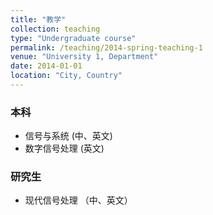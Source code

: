 ```yaml
---
title: "教学"
collection: teaching
type: "Undergraduate course"
permalink: /teaching/2014-spring-teaching-1
venue: "University 1, Department"
date: 2014-01-01
location: "City, Country"
---
```


### 本科
- 信号与系统 (中、英文)
- 数字信号处理 (英文)
### 研究生
- 现代信号处理 （中、英文）
